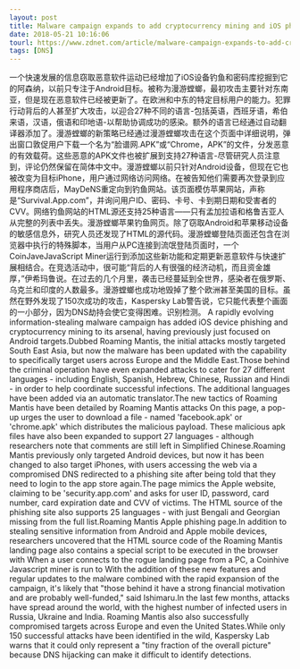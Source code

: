 ```yaml
---
layout: post
title: Malware campaign expands to add cryptocurrency mining and iOS phishing attacks
date: 2018-05-21 10:16:06
tourl: https://www.zdnet.com/article/malware-campaign-expands-to-add-cryptocurrency-mining-and-ios-phishing-attacks/
tags: [DNS]
---
```

一个快速发展的信息窃取恶意软件运动已经增加了iOS设备钓鱼和密码库挖掘到它的阿森纳，以前只专注于Android目标。被称为漫游螳螂，最初攻击主要针对东南亚，但是现在恶意软件已经被更新了。在欧洲和中东的特定目标用户的能力。犯罪行动背后的人甚至扩大攻击，以迎合27种不同的语言-包括英语，西班牙语，希伯来语，汉语，俄语和印地语-以帮助协调成功的感染。额外的语言已经通过自动翻译器添加了。漫游螳螂的新策略已经通过漫游螳螂攻击在这个页面中详细说明，弹出窗口敦促用户下载一个名为“脸谱网.APK”或“Chrome，APK”的文件，分发恶意的有效载荷。这些恶意的APK文件也被扩展到支持27种语言-尽管研究人员注意到，评论仍然保留在简体中文中。漫游螳螂以前只针对Android设备，但现在它也被改变为目标iPhone，用户通过网络访问网络。在被告知他们需要再次登录到应用程序商店后，MayDeNS重定向到钓鱼网站。该页面模仿苹果网站，声称是“Survival.App.com”，并询问用户ID、密码、卡号、卡到期日期和受害者的CVV。网络钓鱼网站的HTML源还支持25种语言——只有孟加拉语和格鲁吉亚人从完整的列表中丢失。漫游螳螂苹果钓鱼网页。除了窃取Android和苹果移动设备的敏感信息外，研究人员还发现了HTML的源代码。漫游螳螂登陆页面还包含在浏览器中执行的特殊脚本，当用户从PC连接到流氓登陆页面时，一个CoinJaveJavaScript Miner运行到添加这些新功能和定期更新恶意软件与快速扩展相结合。在竞选活动中，很可能“背后的人有很强的经济动机，而且资金雄厚，”伊希玛鲁说。在过去的几个月里，袭击已经蔓延到全世界，感染者在俄罗斯、乌克兰和印度的人数最多。漫游螳螂也成功地毁掉了整个欧洲甚至美国的目标。虽然在野外发现了150次成功的攻击，Kaspersky Lab警告说，它只能代表整个画面的一小部分，因为DNS劫持会使它变得困难。识别检测。
A rapidly evolving information-stealing malware campaign has added iOS device phishing and cryptocurrency mining to its arsenal, having previously just focused on Android targets.Dubbed Roaming Mantis, the initial attacks mostly targeted South East Asia, but now the malware has been updated with the capability to specifically target users across Europe and the Middle East.Those behind the criminal operation have even expanded attacks to cater for 27 different languages - including English, Spanish, Hebrew, Chinese, Russian and Hindi - in order to help coordinate successful infections. The additional languages have been added via an automatic translator.The new tactics of Roaming Mantis have been detailed by Roaming Mantis attacks On this page, a pop-up urges the user to download a file - named 'facebook.apk' or 'chrome.apk' which distributes the malicious payload. These malicious apk files have also been expanded to support 27 languages - although researchers note that comments are still left in Simplified Chinese.Roaming Mantis previously only targeted Android devices, but now it has been changed to also target iPhones, with users accessing the web via a compromised DNS redirected to a phishing site after being told that they need to login to the app store again.The page mimics the Apple website, claiming to be 'security.app.com' and asks for user ID, password, card number, card expiration date and CVV of victims. The HTML source of the phishing site also supports 25 languages - with just Bengali and Georgian missing from the full list.Roaming Mantis Apple phishing page.In addition to stealing sensitive information from Android and Apple mobile devices, researchers uncovered that the HTML source code of the Roaming Mantis landing page also contains a special script to be executed in the browser with When a user connects to the rogue landing page from a PC, a Coinhive Javascript miner is run to With the addition of these new features and regular updates to the malware combined with the rapid expansion of the campaign, it's likely that "those behind it have a strong financial motivation and are probably well-funded," said Ishimaru.In the last few months, attacks have spread around the world, with the highest number of infected users in Russia, Ukraine and India. Roaming Mantis also also successfully compromised targets across Europe and even the United States.While only 150 successful attacks have been identified in the wild, Kaspersky Lab warns that it could only represent a "tiny fraction of the overall picture" because DNS hijacking can make it difficult to identify detections.